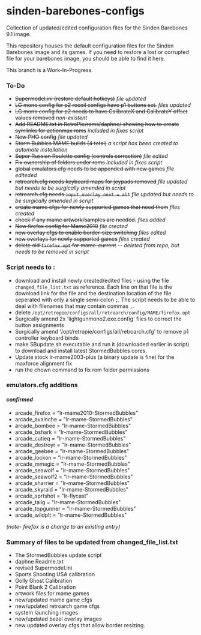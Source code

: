 # sinden-barebones-configs
Collection of updated/edited configuration files for the Sinden Barebones 9.1 image.  

This repository houses the default configuration files for the Sinden Barebones image and its games.  If you need to restore a lost or corrupted file for your barebones image, you should be able to find it here.

This branch is a Work-In-Progress.

### To-Do ###
- ~~Supermodel.ini (restore default hotkeys)~~ *file updated*
- ~~LG mono config for p2 recoil configs have p1 buttons set.~~ *files updated*
- ~~LG mono config for p2 needs to have CalibrateX and CalibrateY offset values removed~~ *non-existent*
- ~~Add README.txt in RetroPie/roms/daphne/ showing how to create symlinks for actionmax roms~~ *included in fixes script*
- ~~New PHO config~~ *file updated*
- ~~Storm Bubbles MAME builds (4 total)~~ *a script has been created to automate installation*
- ~~Super Russian Roulette config (controls correction)~~ *file edited*
- ~~Fix ownership of folders under roms~~ *included in fixes script*
- ~~global emulators.cfg needs to be appended with new games~~ *file editeded*
- ~~retroarch.cfg needs keyboard maps for joypads removed~~  *file updated but needs to be surgically amended in script*
- ~~retroarch.cfg needs `input_overlay_next = alt`~~ *file updated but needs to be surgically amended in script*
- ~~create mame cfgs for newly supported games that need them~~ *files created*
- ~~check if any mame artwork/samples are needed.~~ *files added*
- ~~New firefox config for Mame2010~~ *file created*
- ~~new overlay cfgs to enable border-size switching~~ *files edited*
- ~~new overlays for newly supported games~~ *files created*
- ~~delete old `firefox.opt` for mame-current~~ -- *deleted from repo, but needs to be removed in script*

### Script needs to : ###
- download and install newly created/edited files - using the file `changed_file_list.txt` as reference.  Each line on that file is the download link for the file and the destination location of the file seperated with only a single semi-colon `;`. The script needs to be able to deal with filenames that may contain commas `,`. 
- delete `/opt/retropie/configs/all/retroarch/config/MAME/firefox.opt`
- Surgically amend 2x 'lightgunmono2.exe.config' files to correct the button assignments
- Surgically amend '/opt/retropie/configs/all/retroarch.cfg' to remove p1 controller keyboard binds
- make SBupdate.sh executable and run it (downloaded earlier in script) to download and install latest StormedBubbles cores.
- Update stock lr-mame2003-plus (a binary update is fine) for the maxforce alignment fix
- run the chown command to fix rom folder permissions


### emulators.cfg additions ###
#### *confirmed* ####
- arcade_firefox = "lr-mame2010-StormedBubbles"
- arcade_avalnche = "lr-mame-StormedBubbles"
- arcade_bombee = "lr-mame-StormedBubbles"
- arcade_bshark = "lr-mame-StormedBubbles"
- arcade_cutieq = "lr-mame-StormedBubbles"
- arcade_destroyr = "lr-mame-StormedBubbles"
- arcade_geebee = "lr-mame-StormedBubbles"
- arcade_lockon = "lr-mame-StormedBubbles"
- arcade_mmagic = "lr-mame-StormedBubbles"
- arcade_seawolf = "lr-mame-StormedBubbles"
- arcade_seawolf2 = "lr-mame-StormedBubbles"
- arcade_sharrier = "lr-mame-StormedBubbles"
- arcade_skyraid = "lr-mame-StormedBubbles"
- arcade_sprtshot = "lr-flycast"
- arcade_tailg = "lr-mame-StormedBubbles"
- arcade_topgunner = "lr-mame-StormedBubbles"
- arcade_wildplt = "lr-mame-StormedBubbles"

*(note- firefox is a change to an existing entry)*



### Summary of files to be updated from changed_file_list.txt ###
- The StormedBubbles update script
- daphne Readme.txt
- revised Supermodel.ini
- Sports Shooting USA calibration
- Golly Ghost Calibration
- Point Blank 2 Calibration
- artwork files for mame games
- new/updated mame game cfgs
- new/updated retroarch game cfgs
- system launching images
- new/updated bezel overlay images
- new updated overlay cfgs that allow border resizing.
